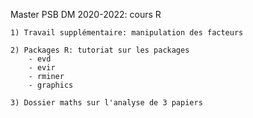 Master PSB DM 2020-2022: cours R

	1) Travail supplémentaire: manipulation des facteurs
	
	2) Packages R: tutoriat sur les packages
		- evd
		- evir
		- rminer
		- graphics
		
	3) Dossier maths sur l'analyse de 3 papiers
